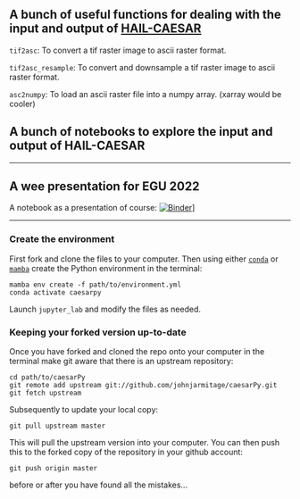 ## A bunch of useful functions for dealing with the input and output of [HAIL-CAESAR](https://github.com/dvalters/HAIL-CAESAR)

`tif2asc`: To convert a tif raster image to ascii raster format.

`tif2asc_resample`: To convert and downsample a tif raster image to ascii raster format.

`asc2numpy`: To load an ascii raster file into a numpy array. (xarray would be cooler)

## A bunch of notebooks to explore the input and output of HAIL-CAESAR

---

## A wee presentation for EGU 2022

A notebook as a presentation of course: [![Binder](https://mybinder.org/badge_logo.svg)](https://mybinder.org/v2/gh/johnjarmitage/caesarPy/HEAD?labpath=notebooks%2FEGU2022%2Fpresentation.ipynb)]

---

### Create the environment

First fork and clone the files to your computer. Then using either [`conda`](https://docs.conda.io/en/latest/miniconda.html) or [`mamba`](https://mamba.readthedocs.io/en/latest/) create the Python environment in the terminal:

```
mamba env create -f path/to/environment.yml
conda activate caesarpy 
```
Launch `jupyter_lab` and modify the files as needed.

### Keeping your forked version up-to-date

Once you have forked and cloned the repo onto your computer in the terminal make git aware that there is an upstream repository:

```
cd path/to/caesarPy
git remote add upstream git://github.com/johnjarmitage/caesarPy.git
git fetch upstream
```
Subsequently to update your local copy:
```
git pull upstream master
```
This will pull the upstream version into your computer. You can then push this to the forked copy of the repository in your github account:
```
git push origin master
```
before or after you have found all the mistakes...


